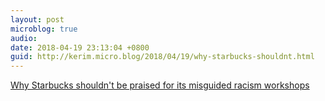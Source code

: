 ```yaml
---
layout: post
microblog: true
audio: 
date: 2018-04-19 23:13:04 +0800
guid: http://kerim.micro.blog/2018/04/19/why-starbucks-shouldnt.html
---
```

[Why Starbucks shouldn't be praised for its misguided racism workshops](https://www.theguardian.com/commentisfree/2018/apr/18/starbucks-misguided-racism-workshops?CMP=share_btn_fb)
